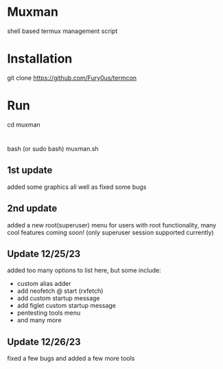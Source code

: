 # Muxman
shell based termux management script
# Installation
git clone https://github.com/Fury0us/termcon
# Run
cd muxman
#
bash (or sudo bash) muxman.sh 
## 1st update
added some graphics all well as fixed some bugs
## 2nd update
added a new root(superuser) menu for users with root functionality, 
many cool features coming soon!
(only superuser session supported currently)
## Update 12/25/23
added too many options to list here, but some include:
- custom alias adder
- add neofetch @ start (rxfetch)
- add custom startup message
- add figlet custom startup message
- pentesting tools menu
- and many more
## Update 12/26/23
fixed a few bugs and added a few more tools

